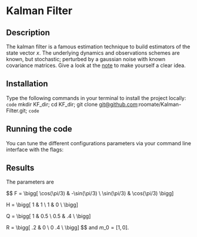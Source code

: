 # Kalman Filter

## Description
The kalman filter is a famous estimation technique to build estimators of the state vector $x$. The underlying dynamics and observations schemes are known, but stochastic; perturbed by a gaussian noise with known covariance matrices. Give a look at the [note](note_KF.md) to make yourself a clear idea.

## Installation

Type the following commands in your terminal to install the project locally:
`code`
mkdir KF\_dir; cd KF\_dir; git clone git@github.com:roomate/Kalman-Filter.git;
`code`

## Running the code
You can tune the different configurations parameters via your command line interface with the flags:


## Results
The parameters are
 
$$
F = \bigg[
\cos(\pi/3) & -\sin(\pi/3) \\
\sin(\pi/3) & \cos(\pi/3)
\bigg]

H = \bigg[
1 & 1 \\
1 & 0 \\
\bigg]

Q = \bigg[
1 & 0.5 \\
0.5 & .4 \\
\bigg]

R = \bigg[
.2 & 0 \\
0 .4 \\
\bigg]
$$
and $m\_0 = [1, 0]$.
